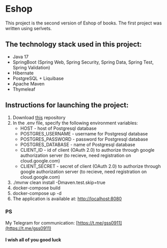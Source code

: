 # Eshop
This project is the second version of Eshop of books. The first project was written using serlvets. 

## The technology stack used in this project:
- Java 17
- SpringBoot (Spring Web, Spring Security, Spring Data, Spring Test, Spring Validation)
- Hibernate
- PostgreSQL + Liquibase
- Apache Maven
- Thymeleaf

## Instructions for launching the project:
1. Download [this](https://github.com/ShakratSanzhar/books-eshop-spring) repository
2. In the .env file, specify the following environment variables:
   - HOST - host of Postgresql database
   - POSTGRES_USERNAME - username for Postgresql database
   - POSTGRES_PASSWORD - password for Postgresql database
   - POSTGRES_DATABASE - name of Postgresql database
   - CLIENT_ID - id of client (OAuth 2.0) to authorize through google authorization server (to recieve, need registration on cloud.google.com)
   - CLIENT_SECRET - secret of client (OAuth 2.0) to authorize through google authorization server (to recieve, need registration on cloud.google.com)
3. ./mvnw clean install -Dmaven.test.skip=true
4. docker-compose build
5. docker-compose up -d
6. The application is available at: [http://localhost:8080](http://localhost:8080)


### PS
My Telegram for communication: [https://t.me/gss0911](https://t.me/gss0911)
#### I wish all of you good luck
